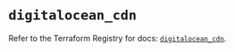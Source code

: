 # `digitalocean_cdn`

Refer to the Terraform Registry for docs: [`digitalocean_cdn`](https://registry.terraform.io/providers/digitalocean/digitalocean/2.61.0/docs/resources/cdn).
